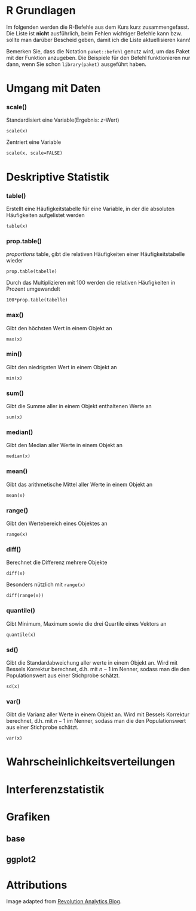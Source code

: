 # R Grundlagen

Im folgenden werden die R-Befehle aus dem Kurs kurz zusammengefasst. Die Liste ist **nicht** ausführlich, beim Fehlen wichtiger Befehle kann bzw. sollte man darüber Bescheid geben, damit ich die Liste aktuellisieren kann! 

Bemerken Sie, dass die Notation `paket::befehl` genutz wird, um das Paket mit der Funktion anzugeben. Die Beispiele für den Befehl funktionieren nur dann, wenn Sie schon `library(paket)` ausgeführt haben.

# Umgang mit Daten

### scale()
Standardisiert eine Variable(Ergebnis: $z$-Wert)
```
scale(x)
```

Zentriert eine Variable
```
scale(x, scale=FALSE)
```


# Deskriptive Statistik 

### table()
Erstellt eine Häufigkeitstabelle für eine Variable, in der die absoluten Häufigkeiten aufgelistet werden
```
table(x)
```

### prop.table()
*proportions* table, gibt die relativen Häufigkeiten einer Häufigkeitstabelle wieder
```
prop.table(tabelle)
```
Durch das Multiplizieren mit 100 werden die relativen Häufigkeiten in Prozent umgewandelt
```
100*prop.table(tabelle)
```

### max()

Gibt den höchsten Wert in einem Objekt an
```
max(x)
```

### min()
Gibt den niedrigsten Wert in einem Objekt an
```
min(x)
```

### sum()
Gibt die Summe aller in einem Objekt enthaltenen Werte an
```
sum(x)
```

### median()
Gibt den Median aller Werte in einem Objekt an
```
median(x)
```

### mean()
Gibt das arithmetische Mittel aller Werte in einem Objekt an
```
mean(x)
```

### range()
Gibt den Wertebereich eines Objektes an
```
range(x)
```

### diff()
Berechnet die Differenz mehrere Objekte
```
diff(x)
```

Besonders nützlich mit `range(x)`
```
diff(range(x))
```

### quantile()
Gibt Minimum, Maximum sowie die drei Quartile eines Vektors an
```
quantile(x)
```
### sd()
Gibt die Standardabweichung aller werte in einem Objekt an. Wird mit Bessels Korrektur berechnet, d.h. mit $n-1$ im Nenner, sodass man die den Populationswert aus einer Stichprobe schätzt.
```
sd(x)
```
### var()
Gibt die Varianz aller Werte in einem Objekt an. Wird mit Bessels Korrektur berechnet, d.h. mit $n-1$ im Nenner, sodass man die den Populationswert aus einer Stichprobe schätzt.
```
var(x)
```

# Wahrscheinlichkeitsverteilungen

# Interferenzstatistik

# Grafiken
## base
## ggplot2

# Attributions
Image adapted from <a href='//blog.revolutionanalytics.com/2010/11/acm-data-mining-camp-1.html'>Revolution Analytics Blog</a>.

